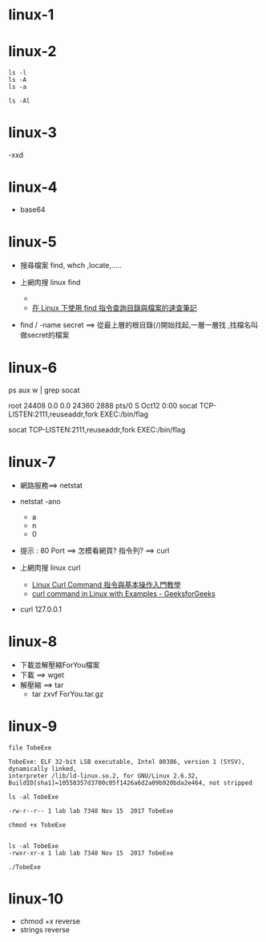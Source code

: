 # 


# linux-1

# linux-2
```
ls -l
ls -A
ls -a

ls -Al
```
# linux-3

-xxd


# linux-4

- base64


# linux-5

- 搜尋檔案  find, whch ,locate,.....
- 上網肉搜  linux find
  - [](https://blog.gtwang.org/linux/unix-linux-find-command-examples/)
  - [在 Linux 下使用 find 指令查詢目錄與檔案的速查筆記](https://blog.miniasp.com/post/2010/08/27/Linux-find-command-tips-and-notice) 

- find / -name secret  ==> 從最上層的根目錄(/)開始找起,一層一層找 ,找檔名叫做secret的檔案

# linux-6


ps aux w | grep socat


root       24408  0.0  0.0  24360  2888 pts/0    S    Oct12   0:00 socat TCP-LISTEN:2111,reuseaddr,fork EXEC:/bin/flag


socat  TCP-LISTEN:2111,reuseaddr,fork EXEC:/bin/flag


# linux-7

- 網路服務==>  netstat
 
- netstat -ano
  - a
  - n
  - 0

- 提示 : 80 Port  ==> 怎模看網頁? 指令列? ==> curl
- 上網肉搜  linux curl
  - [Linux Curl Command 指令與基本操作入門教學](https://blog.techbridge.cc/2019/02/01/linux-curl-command-tutorial/)
  - [curl command in Linux with Examples - GeeksforGeeks](https://www.geeksforgeeks.org/curl-command-in-linux-with-examples/)
 
- curl 127.0.0.1

# linux-8

- 下載並解壓縮ForYou檔案
- 下載 ==> wget
- 解壓縮 ==> tar
  - tar zxvf ForYou.tar.gz


# linux-9
```
file TobeExe

TobeExe: ELF 32-bit LSB executable, Intel 80386, version 1 (SYSV), dynamically linked, 
interpreter /lib/ld-linux.so.2, for GNU/Linux 2.6.32, BuildID[sha1]=10558357d3700c05f1426a6d2a09b920bda2e464, not stripped
```

```
ls -al TobeExe

-rw-r--r-- 1 lab lab 7348 Nov 15  2017 TobeExe
```

```
chmod +x TobeExe


ls -al TobeExe
-rwxr-xr-x 1 lab lab 7348 Nov 15  2017 TobeExe
```

```
./TobeExe
```
# linux-10


- chmod +x reverse
- strings reverse
